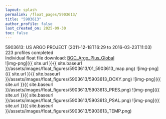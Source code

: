 ```yaml
---
layout: splash
permalink: /float_pages/5903613/
title: "5903613"
author_profile: false
last_created_on: 2025-09-30
toc: false
---
```

 
5903613: US ARGO PROJECT (2011-12-18T16:29 to 2016-03-23T11:03)\
223 profiles completed\
Individual float file download: [BGC_Argo_Plus_Global](https://ftp.soest.hawaii.edu/bgc_argo_plus/Individual_Floats/outliers_removed/5903613_Sprof_processed.nc)\
![img-png]({{ site.url }}{{ site.baseurl }}/assets/images/float_figures/5903613/01_5903613_map.png)
![img-png]({{ site.url }}{{ site.baseurl }}/assets/images/float_figures/5903613/5903613_DOXY.png)
![img-png]({{ site.url }}{{ site.baseurl }}/assets/images/float_figures/5903613/5903613_PRES.png)
![img-png]({{ site.url }}{{ site.baseurl }}/assets/images/float_figures/5903613/5903613_PSAL.png)
![img-png]({{ site.url }}{{ site.baseurl }}/assets/images/float_figures/5903613/5903613_TEMP.png)

